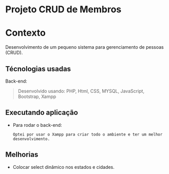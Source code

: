 # Projeto CRUD de Membros

# Contexto

Desenvolvimento de um pequeno sistema para gerenciamento de pessoas (CRUD).

## Técnologias usadas

Back-end:
> Desenvolvido usando: PHP, Html, CSS, MYSQL, JavaScript, Bootstrap, Xampp

## Executando aplicação

* Para rodar o back-end:

  ```
  Optei por usar o Xampp para criar todo o ambiente e ter um melhor desenvolvimento.
  ```
## Melhorias

- Colocar select dinâmico nos estados e cidades.
